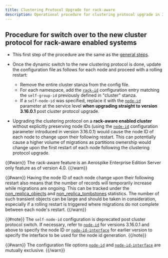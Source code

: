 ```yaml
---
title: Clustering Protocol Upgrade for rack-aware
description: Operational procedure for clustering protocol upgrade in 3.13.
---
```


## Procedure for switch over to the new cluster protocol for **rack-aware enabled** systems

* This first step of the procedure are the same as the [general steps](/docs/operations/upgrade/cluster_to_3_13).

* Once the dynamic switch to the new clustering protocol is done, update the configuration file as follows for each node and proceed with a rolling restart:

	* Remove the entire cluster stanza from the config file.
	* For each namespace, add the [`rack-id`](/docs/reference/configuration#rack-id) configuration entry matching the `self-group-id` previously defined in "cluster" stanza.
	* If a `self-node-id` was specified, replace it with the [`node-id`](/docs/reference/configuration#node-id) parameter at the service level **when upgrading straight to version 3.16.0.1** post cluster protocol upgrade.

* Upgrading the clustering protocol on a **rack-aware enabled cluster** without explicitly preserving node IDs (using the [`node-id`](/docs/reference/configuration#node-id) configuration parameter introduced in version 3.16.0.1) would cause the node ID of each node to change upon their following restart. This can potentially cause a higher volume of migrations as partitions ownership would change upon the first restart of each node following the clustering protocol upgrade.

{{#warn}}
The rack-aware feature is an Aerospike Enterprise Edition Server only feature as of version 4.0.
{{/warn}}

{{#warn}}
Having the node ID of each node change upon their following restart also means that the number of records will temporarily increase while migrations are ongoing. This can be tracked under the [non_replica_objects](/docs/reference/metrics/#non_replica_objects) and 
[non_replica_tombstones](https://www.aerospike.com/docs/reference/metrics/#non_replica_tombstones) statistics. The number of such 
transient objects can be large and should be taken in consideration, especially if a rolling restart is triggered where migrations do 
not complete between each node's restart.
{{/warn}}

{{#note}}
The `self-node-id` configuration is deprecated post cluster protocol switch. If necessary, refer to [`node-id`](/docs/reference/configuration#node-id) for versions 3.16.0.1 
and above to specify the node ID or [`node-id-interface`](/docs/reference/configuration#node-id-interface) for earlier version to specify the interface to be used for the node id generation.
{{/note}}

{{#warn}}
The configuration file options [`node-id`](/docs/reference/configuration#node-id) and [`node-id-interface`](/docs/reference/configuration#node-id-interface) are mutually exclusive. 
{{/warn}}
